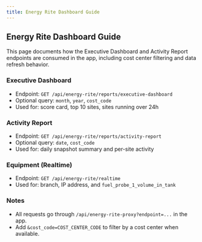 ```yaml
---
title: Energy Rite Dashboard Guide
---
```


## Energy Rite Dashboard Guide

This page documents how the Executive Dashboard and Activity Report endpoints are consumed in the app, including cost center filtering and data refresh behavior.

### Executive Dashboard

- Endpoint: `GET /api/energy-rite/reports/executive-dashboard`
- Optional query: `month`, `year`, `cost_code`
- Used for: score card, top 10 sites, sites running over 24h

### Activity Report

- Endpoint: `GET /api/energy-rite/reports/activity-report`
- Optional query: `date`, `cost_code`
- Used for: daily snapshot summary and per-site activity

### Equipment (Realtime)

- Endpoint: `GET /api/energy-rite/realtime`
- Used for: branch, IP address, and `fuel_probe_1_volume_in_tank`

### Notes

- All requests go through `/api/energy-rite-proxy?endpoint=...` in the app.
- Add `&cost_code=COST_CENTER_CODE` to filter by a cost center when available.


